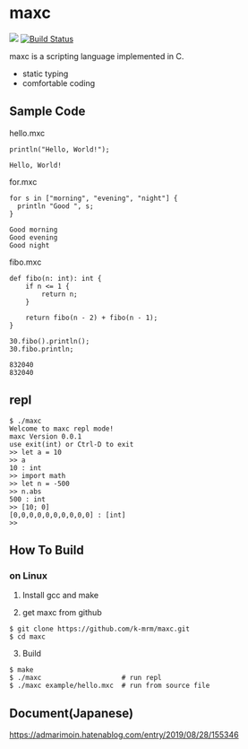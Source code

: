 # maxc
[![](http://img.shields.io/badge/license-MIT-blue.svg)](./LICENSE)
[![Build Status](https://travis-ci.com/k-mrm/maxc.svg?branch=master)](https://travis-ci.com/k-mrm/maxc)

maxc is a scripting language implemented in C.

- static typing
- comfortable coding

## Sample Code

hello.mxc
```
println("Hello, World!");
```
```
Hello, World!
```

for.mxc
```
for s in ["morning", "evening", "night"] {
  println "Good ", s;
}
```
```
Good morning
Good evening
Good night
```

fibo.mxc
```
def fibo(n: int): int {
    if n <= 1 {
        return n;
    }

    return fibo(n - 2) + fibo(n - 1);
}

30.fibo().println();
30.fibo.println;
```
```
832040
832040
```

## repl

```
$ ./maxc
Welcome to maxc repl mode!
maxc Version 0.0.1
use exit(int) or Ctrl-D to exit
>> let a = 10
>> a
10 : int
>> import math
>> let n = -500
>> n.abs
500 : int
>> [10; 0]
[0,0,0,0,0,0,0,0,0,0] : [int]
>> 

```

## How To Build
### on Linux

1. Install gcc and make

2. get maxc from github
```
$ git clone https://github.com/k-mrm/maxc.git
$ cd maxc
```

3. Build
```
$ make
$ ./maxc                    # run repl
$ ./maxc example/hello.mxc  # run from source file
```

## Document(Japanese)
https://admarimoin.hatenablog.com/entry/2019/08/28/155346

